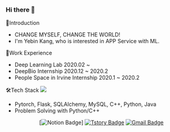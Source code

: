 ### Hi there 👋

<!--
**joyfulbean/joyfulbean** is a ✨ _special_ ✨ repository because its `README.md` (this file) appears on your GitHub profile.

Here are some ideas to get you started:

- 🔭 I’m currently working on ...
- 🌱 I’m currently learning ...
- 👯 I’m looking to collaborate on ...
- 🤔 I’m looking for help with ...
- 💬 Ask me about ...
- 📫 How to reach me: ...
- 😄 Pronouns: ...
- ⚡ Fun fact: ...
-->

🌱Introduction
	
* CHANGE MYSELF, CHANGE THE WORLD! <br>
* I'm Yebin Kang, who is interested in APP Service with ML. 

🤔Work Experience 

* Deep Learning Lab 2020.02 ~ 
* DeepBio Internship 2020.12 ~ 2020.2
* People Space in Irvine Internship 2020.1 ~ 2020.2

🛠Tech Stack
<img src="https://img.shields.io/badge/Pytorch-#792EE5?style=flat-square&logo=PyTorch&logoColor=white"/></a>
	
* Pytorch, Flask, SQLAlchemy, MySQL, C++, Python, Java<br>
* Problem Solving with Python/C++
	
<div align=center>

[![Notion Badge](http://img.shields.io/badge/-Resume-black?style=flat-square&logo=notion&link=https://guiltless-operation-40b.notion.site/6547b1cefdbb4e7ba21486c8e132d697)]
[![Tstory Badge](http://img.shields.io/badge/-Tech%20Blog-20C997?style=flat-square&link=https://joyfulbean.tistory.com/)](https://joyfulbean.tistory.com/)
[![Gmail Badge](https://img.shields.io/badge/Gmail-d14836?style=flat-square&logo=Gmail&logoColor=white&link=mailto:joyfuldeveloper4@gmail.com)](mailto:joyfuldeveloper4@gmail.com)
	
</div>
